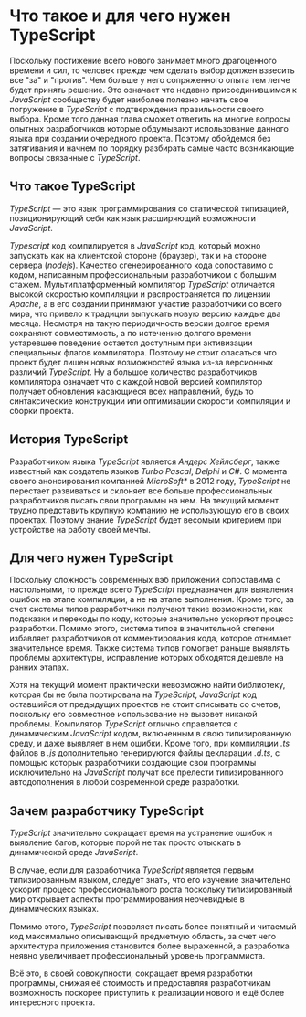 # Что такое и для чего нужен TypeScript
Поскольку постижение всего нового занимает много драгоценного времени и сил, то человек прежде чем сделать выбор должен взвесить все "за" и "против". Чем больше у него сопряженного опыта тем легче будет принять решение. Это означает что недавно присоединившимся к _JavaScript_ сообществу будет наиболее полезно начать свое погружение в _TypeScript_ с подтверждения правильности своего выбора. Кроме того данная глава сможет ответить на многие вопросы опытных разработчиков которые обдумывают использование данного языка при создании очередного проекта. Поэтому обойдемся без затягивания и начнем по порядку разбирать самые часто возникающие вопросы связанные с _TypeScript_.

## Что такое TypeScript

_TypeScript_ — это язык программирования со статической типизацией, позиционирующий себя как язык расширяющий возможности _JavaScript_.
  
_Typescript_ код компилируется в _JavaScript_ код, который можно запускать как на клиентской стороне (браузер), так и на стороне сервера (_nodejs_). Качество сгенерированного кода сопоставимо с кодом, написанным профессиональным разработчиком с большим стажем. Мультиплатформенный компилятор _TypeScript_ отличается высокой скоростью компиляции и распространяется по лицензии _Apache_, а в его создании принимают участие разработчики со всего мира, что привело к традиции выпускать новую версию каждые два месяца. Несмотря на такую периодичность версии долгое время сохраняют совместимость, а по истечению долгого времени устаревшее поведение остается доступным при активизации специальных флагов компилятора. Поэтому не стоит опасаться что проект будет лишен новых возможностей языка из-за версионных различий _TypeScript_. Ну а большое количество разработчиков компилятора означает что с каждой новой версией компилятор получает обновления касающиеся всех направлений, будь то синтаксические конструкции или оптимизации скорости компиляции и сборки проекта.


## История TypeScript

Разработчиком языка _TypeScript_ является _Андерс Хейлсберг_, также известный как создатель языков _Turbo Pascal_, _Delphi_ и _C#_. С момента своего анонсирования компанией _MicroSoft*_ в 2012 году, _TypeScript_ не перестает развиваться и склоняет все больше профессиональных разработчиков писать свои программы на нем. На текущий момент трудно представить крупную компанию не использующую его в своих проектах. Поэтому знание _TypeScript_ будет весомым критерием при устройстве на работу своей мечты.


## Для чего нужен TypeScript

Поскольку сложность современных вэб приложений сопоставима с настольными, то прежде всего _TypeScript_ предназначен для выявления ошибок на этапе компиляции, а не на этапе выполнения. Кроме того, за счет системы типов разработчики получают такие возможности, как подсказки и переходы по коду, которые значительно ускоряют процесс разработки. Помимо этого, система типов в значительной степени избавляет разработчиков от комментирования кода, которое отнимает значительное время. Также система типов помогает раньше выявлять проблемы архитектуры, исправление которых обходятся дешевле на ранних этапах.

Хотя на текущий момент практически невозможно найти библиотеку, которая бы не была портирована на _TypeScript_, _JavaScript_ код оставшийся от предыдущих проектов не стоит списывать со счетов, поскольку его совместное использование не вызовет никакой проблемы. Компилятор _TypeScript_ отлично справляется с динамическим _JavaScript_ кодом, включенным в свою типизированную среду, и даже выявляет в нем ошибки. Кроме того, при компиляции _.ts_ файлов в _.js_ дополнительно генерируются файлы декларации _.d.ts_, с помощью которых разработчики создающие свои программы исключительно на _JavaScript_ получат все прелести типизированного автодополнения в любой современной среде разработки.


## Зачем разработчику TypeScript

_TypeScript_ значительно сокращает время на устранение ошибок и выявление багов, которые порой не так просто отыскать в динамической среде _JavaScript_.

В случае, если для разработчика _TypeScript_ является первым типизированным языком, следует знать, что его изучение значительно ускорит процесс профессионального роста поскольку типизированный мир открывает аспекты программирования неочевидные в динамических языках.

Помимо этого, _TypeScript_ позволяет писать более понятный и читаемый код максимально описывающий предметную область, за счет чего архитектура приложения становится более выраженной, а разработка неявно увеличивает профессиональный уровень программиста.

Всё это, в своей совокупности, сокращает время разработки программы, снижая её стоимость и предоставляя разработчикам возможность поскорее приступить к реализации нового и ещё более интересного проекта.
